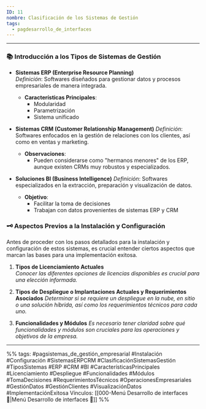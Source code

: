 ```yaml
---
ID: 11
nombre: Clasificación de los Sistemas de Gestión
tags:
  - pagdesarrollo_de_interfaces
---
```

___
### 📚 Introducción a los Tipos de Sistemas de Gestión

* **Sistemas ERP (Enterprise Resource Planning)**  
  *Definición*: Softwares diseñados para gestionar datos y procesos empresariales de manera integrada.
  * **Características Principales**: 
    - Modularidad
    - Parametrización
    - Sistema unificado
  
* **Sistemas CRM (Customer Relationship Management)**
  *Definición*: Softwares enfocados en la gestión de relaciones con los clientes, así como en ventas y marketing.
  * **Observaciones**: 
    - Pueden considerarse como "hermanos menores" de los ERP, aunque existen CRMs muy robustos y especializados.

* **Soluciones BI (Business Intelligence)**
  *Definición*: Softwares especializados en la extracción, preparación y visualización de datos.
  * **Objetivo**: 
    - Facilitar la toma de decisiones
    - Trabajan con datos provenientes de sistemas ERP y CRM

### 🗝 Aspectos Previos a la Instalación y Configuración

Antes de proceder con los pasos detallados para la instalación y configuración de estos sistemas, es crucial entender ciertos aspectos que marcan las bases para una implementación exitosa.

1. **Tipos de Licenciamiento Actuales**  
  *Conocer las diferentes opciones de licencias disponibles es crucial para una elección informada.*

2. **Tipos de Despliegue o Implantaciones Actuales y Requerimientos Asociados**
  *Determinar si se requiere un despliegue en la nube, en sitio o una solución híbrida, así como los requerimientos técnicos para cada uno.*

3. **Funcionalidades y Módulos**
  *Es necesario tener claridad sobre qué funcionalidades y módulos son cruciales para las operaciones y objetivos de la empresa.*

___
%%
tags: #pagsistemas_de_gestión_empresarial  #Instalación #Configuración #SistemasERPCRM #ClasificaciónSistemasGestión #TiposSistemas #ERP #CRM #BI #CaracterísticasPrincipales #Licenciamiento #Despliegue #Funcionalidades #Módulos #TomaDecisiones #RequerimientosTécnicos #OperacionesEmpresariales #GestiónDatos #GestiónClientes #VisualizaciónDatos #ImplementaciónExitosa
Vínculos: [[000-Menú Desarrollo de interfaces 📃|Menú Desarrollo de interfaces 📃]]
%%